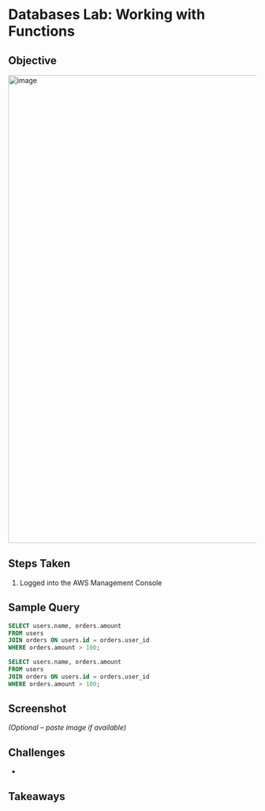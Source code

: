 # Databases Lab: Working with Functions

## Objective
<img width="1578" height="948" alt="image" src="https://github.com/user-attachments/assets/131aa146-0e4d-43ba-8fc4-24a8638a8cab" />


## Steps Taken
1. Logged into the AWS Management Console

## Sample Query
```sql
SELECT users.name, orders.amount
FROM users
JOIN orders ON users.id = orders.user_id
WHERE orders.amount > 100;
```
```sql
SELECT users.name, orders.amount
FROM users
JOIN orders ON users.id = orders.user_id
WHERE orders.amount > 100;
```

## Screenshot
_(Optional – paste image if available)_

## Challenges
- 


## Takeaways
